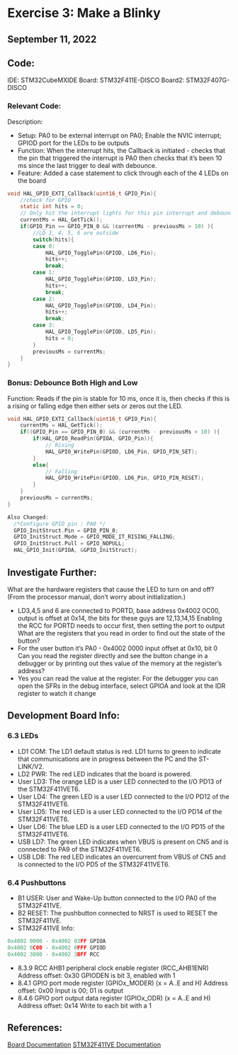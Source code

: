 
# Exercise 3: Make a Blinky
## September 11, 2022

## Code:
IDE: STM32CubeMXIDE
Board: STM32F411E-DISCO
Board2: STM32F407G-DISCO

### Relevant Code:
Description: 
- Setup: PA0 to be external interrupt on PA0; Enable the NVIC interrupt; GPIOD port for the LEDs to be outputs
- Function: When the interrupt hits, the Callback is initiated - checks that the pin that triggered the interrupt is PA0 then checks that it’s been 10 ms since the last trigger to deal with debounce.  
- Feature: Added a case statement to click through each of the 4 LEDs on the board

```C
void HAL_GPIO_EXTI_Callback(uint16_t GPIO_Pin){
    //check for GPIO
    static int hits = 0;
    // Only hit the interrupt lights for this pin interrupt and debounce
    currentMs = HAL_GetTick();
    if(GPIO_Pin == GPIO_PIN_0 && (currentMs - previousMs > 10) ){
        //LD 3, 4, 5, 6 are outside
        switch(hits){
        case 0:
            HAL_GPIO_TogglePin(GPIOD, LD6_Pin);
            hits++;
            break;
        case 1:
            HAL_GPIO_TogglePin(GPIOD, LD3_Pin);
            hits++;
            break;
        case 2:
            HAL_GPIO_TogglePin(GPIOD, LD4_Pin);
            hits++;
            break;
        case 3:
            HAL_GPIO_TogglePin(GPIOD, LD5_Pin);
            hits = 0;
        }
        previousMs = currentMs;
    }
}
```

### Bonus: Debounce Both High and Low
Function: 
Reads if the pin is stable for 10 ms, once it is, then checks if this is a rising or falling edge then either sets or zeros out the LED. 

```C
void HAL_GPIO_EXTI_Callback(uint16_t GPIO_Pin){
    currentMs = HAL_GetTick();
    if((GPIO_Pin == GPIO_PIN_0) && (currentMs - previousMs > 10) ){
        if(HAL_GPIO_ReadPin(GPIOA, GPIO_Pin)){
            // Rising
            HAL_GPIO_WritePin(GPIOD, LD6_Pin, GPIO_PIN_SET);
        }
        else{
            // Falling
            HAL_GPIO_WritePin(GPIOD, LD6_Pin, GPIO_PIN_RESET);
        }
    }
    previousMs = currentMs;
}

Also Changed:
  /*Configure GPIO pin : PA0 */
  GPIO_InitStruct.Pin = GPIO_PIN_0;
  GPIO_InitStruct.Mode = GPIO_MODE_IT_RISING_FALLING;
  GPIO_InitStruct.Pull = GPIO_NOPULL;
  HAL_GPIO_Init(GPIOA, &GPIO_InitStruct);
```


## Investigate Further:
What are the hardware registers that cause the LED to turn on and off? (From the processor manual, don’t worry about initialization.) 
- LD3,4,5 and 6 are connected to PORTD, base address 0x4002 0C00, output is offset at 0x14, the bits for these guys are 12,13,14,15
Enabling the RCC for PORTD needs to occur first, then setting the port to output
What are the registers that you read in order to find out the state of the button?
- For the user button it’s PA0 - 0x4002 0000 input offset at 0x10, bit 0
Can you read the register directly and see the button change in a debugger or by printing out thes value of the memory at the register’s address? 
- Yes you can read the value at the register. For the debugger you can open the SFRs in the debug interface, select GPIOA and look at the IDR register to watch it change 

## Development Board Info:
### 6.3 LEDs
- LD1 COM: The LD1 default status is red. LD1 turns to green to indicate that communications are in progress between the PC and the ST-LINK/V2. 
- LD2 PWR: The red LED indicates that the board is powered. 
- User LD3: The orange LED is a user LED connected to the I/O PD13 of the STM32F411VET6. 
- User LD4: The green LED is a user LED connected to the I/O PD12 of the STM32F411VET6. 
- User LD5: The red LED is a user LED connected to the I/O PD14 of the STM32F411VET6.
- User LD6: The blue LED is a user LED connected to the I/O PD15 of the STM32F411VET6. 
- USB LD7: The green LED indicates when VBUS is present on CN5 and is connected to PA9 of the STM32F411VET6. 
- USB LD8: The red LED indicates an overcurrent from VBUS of CN5 and is connected to the I/O PD5 of the STM32F411VET6. 

### 6.4 Pushbuttons 
- B1 USER: User and Wake-Up button connected to the I/O PA0 of the STM32F411VE. 
- B2 RESET: The pushbutton connected to NRST is used to RESET the STM32F411VE.
- STM32F411VE Info:
```C
0x4002 0000 - 0x4002 03FF GPIOA
0x4002 0C00 - 0x4002 0FFF GPIOD
0x4002 3800 - 0x4002 3BFF RCC 
```
- 8.3.9 RCC AHB1 peripheral clock enable register (RCC_AHB1ENR) Address offset: 0x30
GPIODEN is bit 3, enabled with 1
- 8.4.1 GPIO port mode register (GPIOx_MODER) (x = A..E and H) Address offset: 0x00
Input is 00; 01 is output
- 8.4.6 GPIO port output data register (GPIOx_ODR) (x = A..E and H) Address offset: 0x14
Write to each bit with a 1


## References:
[Board Documentation](https://www.st.com/en/evaluation-tools/32f411ediscovery.html#documentation)
[STM32F411VE Documentation](https://www.st.com/en/microcontrollers-microprocessors/stm32f411ve.html#documentation)



